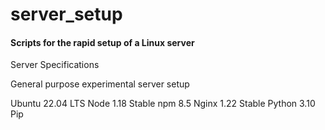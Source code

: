 # server_setup
#### Scripts for the rapid setup of a Linux server

Server Specifications

General purpose experimental server setup

Ubuntu 22.04 LTS
Node 1.18 Stable
npm 8.5
Nginx 1.22 Stable
Python 3.10
Pip